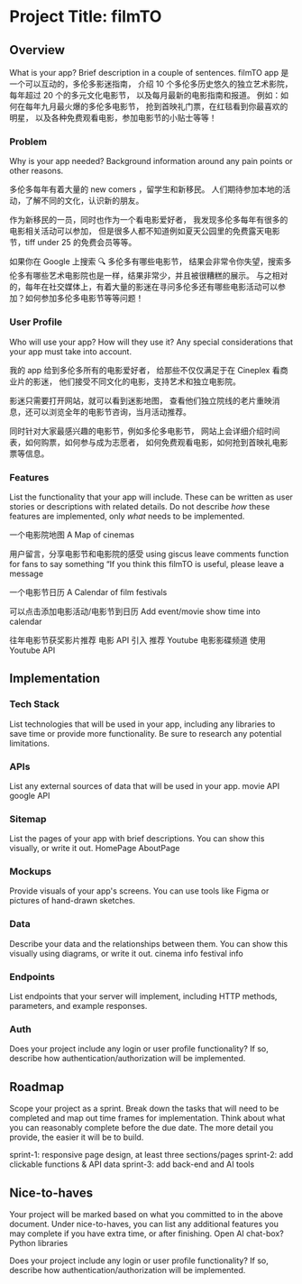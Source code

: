 # Project Title: filmTO

## Overview

What is your app? Brief description in a couple of sentences.
filmTO app 是一个可以互动的，多伦多影迷指南，
介绍 10 个多伦多历史悠久的独立艺术影院，
每年超过 20 个的多元文化电影节，
以及每月最新的电影指南和报道。
例如：如何在每年九月最火爆的多伦多电影节，
抢到首映礼门票，在红毯看到你最喜欢的明星，
以及各种免费观看电影，参加电影节的小贴士等等！

### Problem

Why is your app needed? Background information around any pain points or other reasons.

多伦多每年有着大量的 new comers ，留学生和新移民。
人们期待参加本地的活动，了解不同的文化，认识新的朋友。

作为新移民的一员，同时也作为一个看电影爱好者，
我发现多伦多每年有很多的电影相关活动可以参加，
但是很多人都不知道例如夏天公园里的免费露天电影节，tiff under 25 的免费会员等等。

如果你在 Google 上搜索 🔍 多伦多有哪些电影节，
结果会非常令你失望，搜索多伦多有哪些艺术电影院也是一样，结果非常少，并且被很糟糕的展示。
与之相对的，每年在社交媒体上，有着大量的影迷在寻问多伦多还有哪些电影活动可以参加？如何参加多伦多电影节等等问题！

### User Profile

Who will use your app? How will they use it? Any special considerations that your app must take into account.

我的 app 给到多伦多所有的电影爱好者，
给那些不仅仅满足于在 Cineplex 看商业片的影迷，
他们接受不同文化的电影，支持艺术和独立电影院。

影迷只需要打开网站，就可以看到迷影地图，
查看他们独立院线的老片重映消息，还可以浏览全年的电影节咨询，当月活动推荐。

同时针对大家最感兴趣的电影节，例如多伦多电影节，
网站上会详细介绍时间表，如何购票，如何参与成为志愿者，
如何免费观看电影，如何抢到首映礼电影票等信息。

### Features

List the functionality that your app will include. These can be written as user stories or descriptions with related details. Do not describe _how_ these features are implemented, only _what_ needs to be implemented.

一个电影院地图
A Map of cinemas

用户留言，分享电影节和电影院的感受
using giscus
leave comments function for fans to say something “If you think this filmTO is useful, please leave a message

一个电影节日历
A Calendar of film festivals

可以点击添加电影活动/电影节到日历
Add event/movie show time into calendar

往年电影节获奖影片推荐
电影 API 引入
推荐 Youtube 电影影碟频道
使用 Youtube API

## Implementation

### Tech Stack

List technologies that will be used in your app, including any libraries to save time or provide more functionality. Be sure to research any potential limitations.

### APIs

List any external sources of data that will be used in your app.
movie API
google API

### Sitemap

List the pages of your app with brief descriptions. You can show this visually, or write it out.
HomePage
AboutPage

### Mockups

Provide visuals of your app's screens. You can use tools like Figma or pictures of hand-drawn sketches.

### Data

Describe your data and the relationships between them. You can show this visually using diagrams, or write it out.
cinema info
festival info

### Endpoints

List endpoints that your server will implement, including HTTP methods, parameters, and example responses.

### Auth

Does your project include any login or user profile functionality? If so, describe how authentication/authorization will be implemented.

## Roadmap

Scope your project as a sprint. Break down the tasks that will need to be completed and map out time frames for implementation. Think about what you can reasonably complete before the due date. The more detail you provide, the easier it will be to build.

sprint-1: responsive page design, at least three sections/pages
sprint-2: add clickable functions & API data
sprint-3: add back-end and AI tools

## Nice-to-haves

Your project will be marked based on what you committed to in the above document. Under nice-to-haves, you can list any additional features you may complete if you have extra time, or after finishing.
Open AI chat-box?
Python libraries

Does your project include any login or user profile functionality?
If so, describe how authentication/authorization will be implemented.
